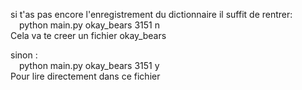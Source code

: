 si t'as pas encore l'enregistrement du dictionnaire il suffit de rentrer:  
&emsp;python main.py okay_bears 3151 n  
Cela va te creer un fichier okay_bears  


sinon :  
&emsp;python main.py okay_bears 3151 y  
Pour lire directement dans ce fichier   
